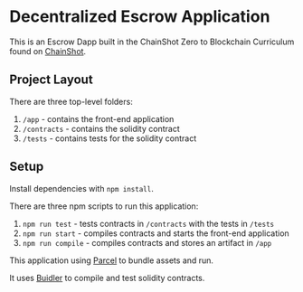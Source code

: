 # Decentralized Escrow Application

This is an Escrow Dapp built in the ChainShot Zero to Blockchain Curriculum found on [ChainShot](https://www.chainshot.com/).

## Project Layout

There are three top-level folders:

1. `/app` - contains the front-end application
2. `/contracts` - contains the solidity contract
3. `/tests` - contains tests for the solidity contract

## Setup

Install dependencies with `npm install`.

There are three npm scripts to run this application:

1. `npm run test` - tests contracts in `/contracts` with the tests in `/tests`
2. `npm run start` - compiles contracts and starts the front-end application
3. `npm run compile` - compiles contracts and stores an artifact in `/app`

This application using [Parcel](https://parceljs.org/) to bundle assets and run.

It uses [Buidler](https://buidler.dev/) to compile and test solidity contracts.
